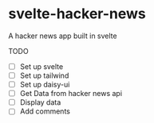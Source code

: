 # svelte-hacker-news

A hacker news app built in svelte

TODO

- [ ] Set up svelte
- [ ] Set up tailwind
- [ ] Set up daisy-ui
- [ ] Get Data from hacker news api
- [ ] Display data
- [ ] Add comments
